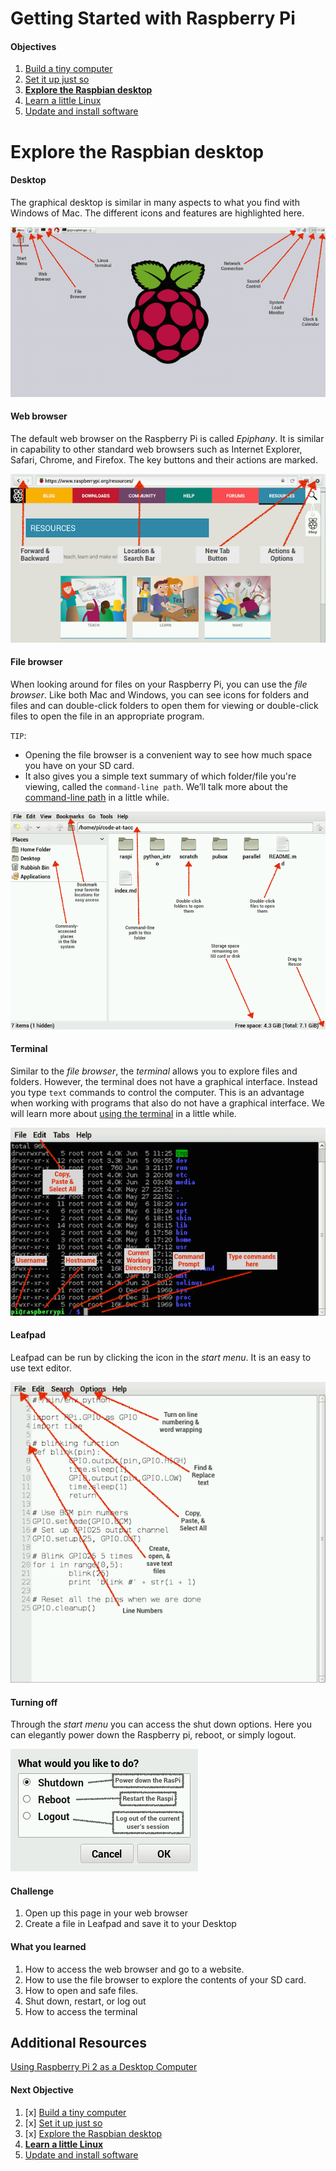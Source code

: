 Getting Started with Raspberry Pi
=================================

#### Objectives
1. [Build a tiny computer](01-build.md)
2. [Set it up just so](02-configuring.md)
3. **[Explore the Raspbian desktop](03-raspbian-desktop.md)**
4. [Learn a little Linux](04-linux-101.md)
5. [Update and install software](05-apt-get.md)

# Explore the Raspbian desktop


#### Desktop

The graphical desktop is similar in many aspects to what you find with Windows of Mac.  The different icons and features are highlighted here.

![Desktop](images/desktop.png)


#### Web browser

The default web browser on the Raspberry Pi is called *Epiphany*.  It is similar in capability to other standard web browsers such as Internet Explorer, Safari, Chrome, and Firefox. The key buttons and their actions are marked.

![Web browser](images/epiphany-browser.png)

#### File browser

When looking around for files on your Raspberry Pi, you can use the *file browser*.  Like both Mac and Windows, you can see icons for folders and files and can double-click folders to open them for viewing or double-click files to open the file in an appropriate program.

`TIP`:
* Opening the file browser is a convenient way to see how much space you have on your SD card.
* It also gives you a simple text summary of which folder/file you're viewing, called the `command-line path`. We’ll talk more about the [command-line path](04-linux-101.md#where-am-i) in a little while.

![File browser](images/file-browser.png)

#### Terminal

Similar to the *file browser*, the *terminal* allows you to explore files and folders.  However, the terminal does not have a graphical interface. Instead you type `text` commands to control the computer. This is an advantage when working with programs that also do not have a graphical interface.  We will learn more about [using the terminal](04-linux-101.md) in a little while.

![Terminal](images/terminal.png)

#### Leafpad

Leafpad can be run by clicking the icon in the *start menu*.  It is an easy to use text editor.

![Leadpad](images/leafpad.png)

#### Turning off

Through the *start menu* you can access the shut down options.  Here you can elegantly power down the Raspberry pi, reboot, or simply logout.

![Logout](images/logout.png)


#### Challenge

1. Open up this page in your web browser
2. Create a file in Leafpad and save it to your Desktop

#### What you learned

1. How to access the web browser and go to a website.
2. How to use the file browser to explore the contents of your SD card.
3. How to open and safe files.
2. Shut down, restart, or log out 
4. How to access the terminal



## Additional Resources

[Using Raspberry Pi 2 as a Desktop Computer](http://www.element14.com/community/docs/DOC-74513/l/can-the-raspberry-pi-2-replace-your-desktop-computer)

#### Next Objective
1. [x] [Build a tiny computer](01-build.md)
2. [x] [Set it up just so](02-configuring.md)
3. [x] [Explore the Raspbian desktop](03-raspbian-desktop.md)
4. **[Learn a little Linux](04-linux-101.md)**
5. [Update and install software](05-apt-get.md)


